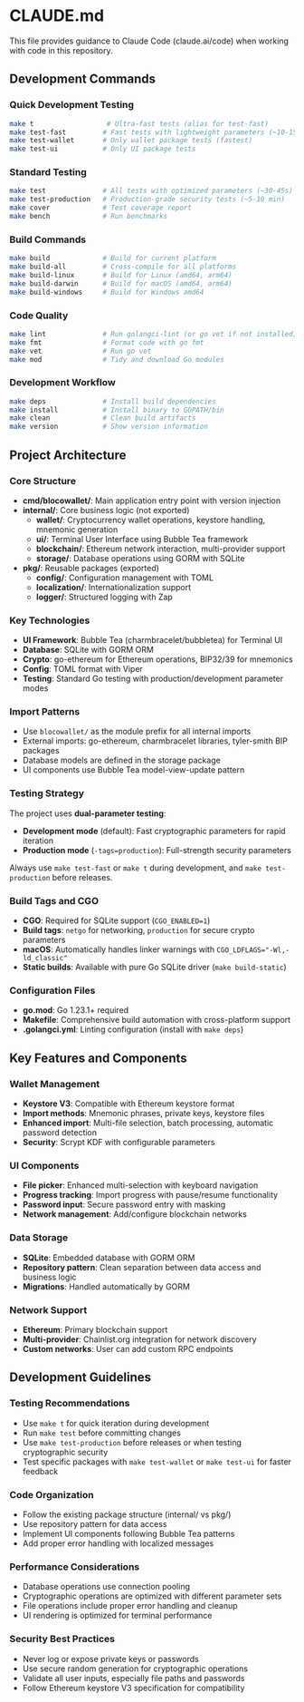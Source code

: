 # CLAUDE.md

This file provides guidance to Claude Code (claude.ai/code) when working with code in this repository.

## Development Commands

### Quick Development Testing
```bash
make t                  # Ultra-fast tests (alias for test-fast)
make test-fast         # Fast tests with lightweight parameters (~10-15s)
make test-wallet       # Only wallet package tests (fastest)
make test-ui           # Only UI package tests
```

### Standard Testing
```bash
make test              # All tests with optimized parameters (~30-45s)
make test-production   # Production-grade security tests (~5-10 min)
make cover             # Test coverage report
make bench             # Run benchmarks
```

### Build Commands
```bash
make build             # Build for current platform
make build-all         # Cross-compile for all platforms
make build-linux       # Build for Linux (amd64, arm64)
make build-darwin      # Build for macOS (amd64, arm64) 
make build-windows     # Build for Windows amd64
```

### Code Quality
```bash
make lint              # Run golangci-lint (or go vet if not installed)
make fmt               # Format code with go fmt
make vet               # Run go vet
make mod               # Tidy and download Go modules
```

### Development Workflow
```bash
make deps              # Install build dependencies
make install           # Install binary to GOPATH/bin
make clean             # Clean build artifacts
make version           # Show version information
```

## Project Architecture

### Core Structure
- **cmd/blocowallet/**: Main application entry point with version injection
- **internal/**: Core business logic (not exported)
  - **wallet/**: Cryptocurrency wallet operations, keystore handling, mnemonic generation
  - **ui/**: Terminal User Interface using Bubble Tea framework
  - **blockchain/**: Ethereum network interaction, multi-provider support
  - **storage/**: Database operations using GORM with SQLite
- **pkg/**: Reusable packages (exported)
  - **config/**: Configuration management with TOML
  - **localization/**: Internationalization support
  - **logger/**: Structured logging with Zap

### Key Technologies
- **UI Framework**: Bubble Tea (charmbracelet/bubbletea) for Terminal UI
- **Database**: SQLite with GORM ORM
- **Crypto**: go-ethereum for Ethereum operations, BIP32/39 for mnemonics
- **Config**: TOML format with Viper
- **Testing**: Standard Go testing with production/development parameter modes

### Import Patterns
- Use `blocowallet/` as the module prefix for all internal imports
- External imports: go-ethereum, charmbracelet libraries, tyler-smith BIP packages
- Database models are defined in the storage package
- UI components use Bubble Tea model-view-update pattern

### Testing Strategy
The project uses **dual-parameter testing**:
- **Development mode** (default): Fast cryptographic parameters for rapid iteration
- **Production mode** (`-tags=production`): Full-strength security parameters

Always use `make test-fast` or `make t` during development, and `make test-production` before releases.

### Build Tags and CGO
- **CGO**: Required for SQLite support (`CGO_ENABLED=1`)
- **Build tags**: `netgo` for networking, `production` for secure crypto parameters
- **macOS**: Automatically handles linker warnings with `CGO_LDFLAGS="-Wl,-ld_classic"`
- **Static builds**: Available with pure Go SQLite driver (`make build-static`)

### Configuration Files
- **go.mod**: Go 1.23.1+ required
- **Makefile**: Comprehensive build automation with cross-platform support
- **.golangci.yml**: Linting configuration (install with `make deps`)

## Key Features and Components

### Wallet Management
- **Keystore V3**: Compatible with Ethereum keystore format
- **Import methods**: Mnemonic phrases, private keys, keystore files
- **Enhanced import**: Multi-file selection, batch processing, automatic password detection
- **Security**: Scrypt KDF with configurable parameters

### UI Components
- **File picker**: Enhanced multi-selection with keyboard navigation
- **Progress tracking**: Import progress with pause/resume functionality
- **Password input**: Secure password entry with masking
- **Network management**: Add/configure blockchain networks

### Data Storage
- **SQLite**: Embedded database with GORM ORM
- **Repository pattern**: Clean separation between data access and business logic
- **Migrations**: Handled automatically by GORM

### Network Support
- **Ethereum**: Primary blockchain support
- **Multi-provider**: Chainlist.org integration for network discovery
- **Custom networks**: User can add custom RPC endpoints

## Development Guidelines

### Testing Recommendations
- Use `make t` for quick iteration during development
- Run `make test` before committing changes
- Use `make test-production` before releases or when testing cryptographic security
- Test specific packages with `make test-wallet` or `make test-ui` for faster feedback

### Code Organization
- Follow the existing package structure (internal/ vs pkg/)
- Use repository pattern for data access
- Implement UI components following Bubble Tea patterns
- Add proper error handling with localized messages

### Performance Considerations
- Database operations use connection pooling
- Cryptographic operations are optimized with different parameter sets
- File operations include proper error handling and cleanup
- UI rendering is optimized for terminal performance

### Security Best Practices
- Never log or expose private keys or passwords
- Use secure random generation for cryptographic operations
- Validate all user inputs, especially file paths and passwords
- Follow Ethereum keystore V3 specification for compatibility